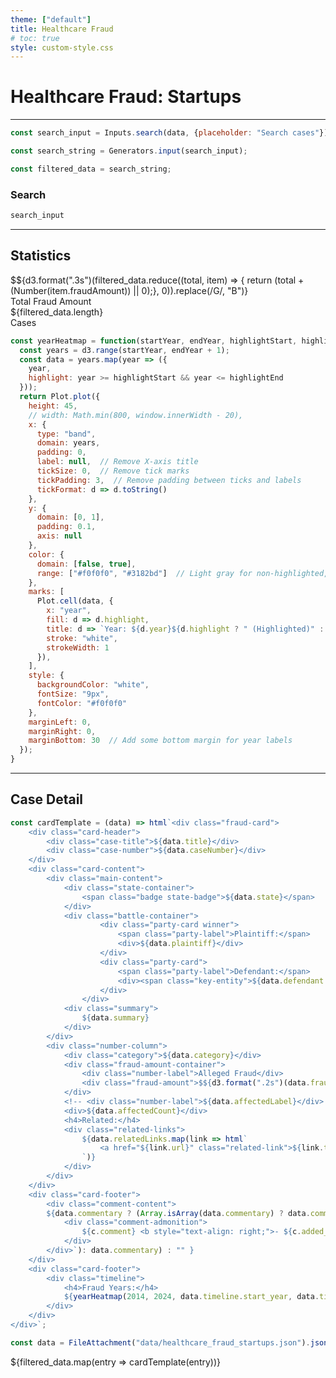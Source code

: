 ```yaml
---
theme: ["default"]
title: Healthcare Fraud
# toc: true
style: custom-style.css
---
```


<h1> Healthcare Fraud: Startups</h1>

------

```js
const search_input = Inputs.search(data, {placeholder: "Search cases"});
```

```js
const search_string = Generators.input(search_input);
```

```js
const filtered_data = search_string;
```


### Search
```js
search_input
```

---

## Statistics


<div class="stats-container">
    <div class="big-number-card">
        <div class="big-number">$${d3.format(".3s")(filtered_data.reduce((total, item) => { return (total + (Number(item.fraudAmount)) || 0);}, 0)).replace(/G/, "B")}</div>
        <div class="big-number-caption">Total Fraud Amount</div>
    </div>
    <div class="big-number-card">
        <div class="big-number">${filtered_data.length}</div>
        <div class="big-number-caption">Cases</div>
    </div>
</div>


```js
const yearHeatmap = function(startYear, endYear, highlightStart, highlightEnd) {
  const years = d3.range(startYear, endYear + 1);
  const data = years.map(year => ({
    year,
    highlight: year >= highlightStart && year <= highlightEnd
  }));
  return Plot.plot({
    height: 45,
    // width: Math.min(800, window.innerWidth - 20),
    x: {
      type: "band", 
      domain: years, 
      padding: 0,
      label: null,  // Remove X-axis title
      tickSize: 0,  // Remove tick marks
      tickPadding: 3,  // Remove padding between ticks and labels
      tickFormat: d => d.toString()
    },
    y: {
      domain: [0, 1], 
      padding: 0.1,
      axis: null
    },
    color: {
      domain: [false, true],
      range: ["#f0f0f0", "#3182bd"]  // Light gray for non-highlighted, blue for highlighted
    },
    marks: [
      Plot.cell(data, {
        x: "year",
        fill: d => d.highlight,
        title: d => `Year: ${d.year}${d.highlight ? " (Highlighted)" : ""}`,
        stroke: "white",
        strokeWidth: 1
      }),
    ],
    style: {
      backgroundColor: "white",
      fontSize: "9px",
      fontColor: "#f0f0f0"
    },
    marginLeft: 0,
    marginRight: 0,
    marginBottom: 30  // Add some bottom margin for year labels
  });
}
```



<!-- ### ${filtered_data.length} Cases Found -->

------

## Case Detail

```js
const cardTemplate = (data) => html`<div class="fraud-card">
    <div class="card-header">
        <div class="case-title">${data.title}</div>
        <div class="case-number">${data.caseNumber}</div>
    </div>
    <div class="card-content">
        <div class="main-content">
            <div class="state-container">
                <span class="badge state-badge">${data.state}</span>
            </div>
            <div class="battle-container">
                    <div class="party-card winner">
                        <span class="party-label">Plaintiff:</span>
                        <div>${data.plaintiff}</div>
                    </div>
                    <div class="party-card">
                        <span class="party-label">Defendant:</span>
                        <div><span class="key-entity">${data.defendant ? (Array.isArray(data.defendant) ? data.defendant.join(', ') : data.defendant) : 'No defendant'}</span></div>
                    </div>
                </div>
            <div class="summary">
                ${data.summary}
            </div>
        </div>
        <div class="number-column">
            <div class="category">${data.category}</div>
            <div class="fraud-amount-container">
                <div class="number-label">Alleged Fraud</div>
                <div class="fraud-amount">$${d3.format(".2s")(data.fraudAmount).replace(/G/, "B")}</div>
            </div>
            <!-- <div class="number-label">${data.affectedLabel}</div> !-->
            <div>${data.affectedCount}</div>
            <h4>Related:</h4>
            <div class="related-links">
                ${data.relatedLinks.map(link => html`
                    <a href="${link.url}" class="related-link">${link.text}</a>
                `)}
            </div>
        </div>
    </div>
    <div class="card-footer">
        <div class="comment-content">
        ${data.commentary ? (Array.isArray(data.commentary) ? data.commentary.map(c => html`
            <div class="comment-admonition">
                ${c.comment} <b style="text-align: right;">- ${c.added_by}</b>
            </div>
        </div>`): data.commentary) : "" }
    </div>
    <div class="card-footer">
        <div class="timeline">
            <h4>Fraud Years:</h4>
            ${yearHeatmap(2014, 2024, data.timeline.start_year, data.timeline.end_year)}
        </div>
    </div>
</div>`;
```

```js
const data = FileAttachment("data/healthcare_fraud_startups.json").json();
```

${filtered_data.map(entry => cardTemplate(entry))}
